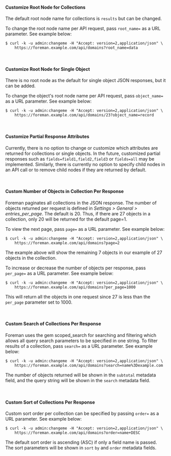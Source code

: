 
#### Customize Root Node for Collections

The default root node name for collections is `results` but can be changed.

To change the root node name per API request, pass `root_name=` as a URL parameter. See example below:

    $ curl -k -u admin:changeme -H "Accept: version=2,application/json" \
        https://foreman.example.com/api/domains?root_name=data

&nbsp;

#### Customize Root Node for Single Object

There is no root node as the default for single object JSON responses, but it can be added.

To change the object's root node name per API request, pass `object_name=` as a URL parameter. See example below:

    $ curl -k -u admin:changeme -H "Accept: version=2,application/json" \
        https://foreman.example.com/api/domains/23?object_name=record

&nbsp;

#### Customize Partial Response Attributes

Currently, there is no option to change or customize which attributes are returned for collections or single objects. In the future, customized partial responses such as `fields=field1,field2,field3` or `fields=all` may be implemented. Similarly, there is currently no option to specify child nodes in an API call or to remove child nodes if they are returned by default.

&nbsp;

#### Custom Number of Objects in Collection Per Response

Foreman paginates all collections in the JSON response. The number of objects returned per request is defined in *Settings > General > entries_per_page*.  The default is 20.  Thus, if there are 27 objects in a collection, only 20 will be returned for the default page=1.

To view the next page, pass `page=` as a URL parameter. See example below:

    $ curl -k -u admin:changeme -H "Accept: version=2,application/json" \
        https://foreman.example.com/api/domains?page=2

The example above will show the remaining 7 objects in our example of 27 objects in the collection.

To increase or decrease the number of objects per response, pass `per_page=` as a URL parameter. See example below:

    $ curl -k -u admin:changeme -H "Accept: version=2,application/json" \
        https://foreman.example.com/api/domains?per_page=1000

This will return all the objects in one request since 27 is less than the `per_page` parameter set to 1000.

&nbsp;

#### Custom Search of Collections Per Response

Foreman uses the gem scoped_search for searching and filtering which allows all query search parameters to be specified in one string.  To filter results of a collection, pass `search=` as a URL parameter. See example below:

    $ curl -k -u admin:changeme -H "Accept: version=2,application/json" \
        https://foreman.example.com/api/domains?search=name%3Dexample.com

The number of objects returned will be shown in the `subtotal` metadata field, and the query string will be shown in the `search` metadata field.

&nbsp;

#### Custom Sort of Collections Per Response

Custom sort order per collection can be specified by passing `order=` as a URL parameter. See example below:

    $ curl -k -u admin:changeme -H "Accept: version=2,application/json" \
        https://foreman.example.com/api/domains?order=name+DESC

The default sort order is ascending (ASC) if only a field name is passed.  The sort parameters will be shown in `sort` `by` and `order` metadata fields.
